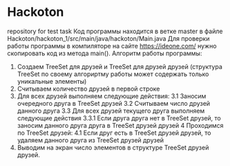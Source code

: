 # Hackoton
repository for test task 
Код программы находится в ветке master в файле Hackoton/hackoton_1/src/main/java/hackoton/Main.java
Для проверки работы программы в компиляторе на сайте https://ideone.com/ нужно скопировать код из метода main().
Алгоритм работы программы:
1. Создаем TreeSet для друзей и TreeSet для друзей друзей (структура TreeSet по своему алгориртму работы может содержать только уникальные элементы)
2. Считываем количество друзей в первой строке
3. Для всех друзей выполняем следующие действия:
  3.1 Заносим очередного друга в TreeSet друзей 
  3.2 Считываем число друзей данного друга
  3.3 Для всех друзей текущего друга выполняем следующие действия
    3.3.1 Если друга друга нет в TreeSet друзей, то заносим данного друга друга в TreeSet друзей друзей
4 Проходимся по TreeSet друзей:
   4.1 Если друг есть в TreeSet друзей друзей, то удаляем данного друга из TreeSet друзей друзей
5. Выводим на экран число элементов в структуре TreeSet друзей друзей. 

